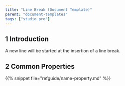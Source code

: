 ```yaml
---
title: "Line Break (Document Template)"
parent: "document-templates"
tags: ["studio pro"]
---
```


## 1 Introduction

A new line will be started at the insertion of a line break.

## 2 Common Properties

{{% snippet file="refguide/name-property.md" %}}
